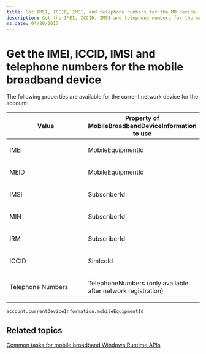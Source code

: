 ```yaml
---
title: Get IMEI, ICCID, IMSI, and telephone numbers for the MB device
description: Get the IMEI, ICCID, IMSI and telephone numbers for the mobile broadband device
ms.date: 04/20/2017
---
```


# Get the IMEI, ICCID, IMSI and telephone numbers for the mobile broadband device


The following properties are available for the current network device for the account:

<table>
<colgroup>
<col width="50%" />
<col width="50%" />
</colgroup>
<thead>
<tr class="header">
<th>Value</th>
<th>Property of MobileBroadbandDeviceInformation to use</th>
</tr>
</thead>
<tbody>
<tr class="odd">
<td><p>IMEI</p></td>
<td><p>MobileEquipmentId</p></td>
</tr>
<tr class="even">
<td><p>MEID</p></td>
<td><p>MobileEquipmentId</p></td>
</tr>
<tr class="odd">
<td><p>IMSI</p></td>
<td><p>SubscriberId</p></td>
</tr>
<tr class="even">
<td><p>MIN</p></td>
<td><p>SubscriberId</p></td>
</tr>
<tr class="odd">
<td><p>IRM</p></td>
<td><p>SubscriberId</p></td>
</tr>
<tr class="even">
<td><p>ICCID</p></td>
<td><p>SimIccId</p></td>
</tr>
<tr class="odd">
<td><p>Telephone Numbers</p></td>
<td><p>TelephoneNumbers (only available after network registration)</p></td>
</tr>
</tbody>
</table>

 

``` syntax
account.currentDeviceInformation.mobileEquipmentId
```

## Related topics


[Common tasks for mobile broadband Windows Runtime APIs](./create-a-mobilebroadbandaccount-object.md)

 

